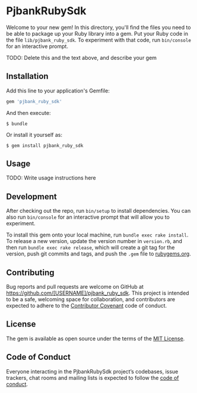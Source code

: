 # PjbankRubySdk

Welcome to your new gem! In this directory, you'll find the files you need to be able to package up your Ruby library into a gem. Put your Ruby code in the file `lib/pjbank_ruby_sdk`. To experiment with that code, run `bin/console` for an interactive prompt.

TODO: Delete this and the text above, and describe your gem

## Installation

Add this line to your application's Gemfile:

```ruby
gem 'pjbank_ruby_sdk'
```

And then execute:

    $ bundle

Or install it yourself as:

    $ gem install pjbank_ruby_sdk

## Usage

TODO: Write usage instructions here

## Development

After checking out the repo, run `bin/setup` to install dependencies. You can also run `bin/console` for an interactive prompt that will allow you to experiment.

To install this gem onto your local machine, run `bundle exec rake install`. To release a new version, update the version number in `version.rb`, and then run `bundle exec rake release`, which will create a git tag for the version, push git commits and tags, and push the `.gem` file to [rubygems.org](https://rubygems.org).

## Contributing

Bug reports and pull requests are welcome on GitHub at https://github.com/[USERNAME]/pjbank_ruby_sdk. This project is intended to be a safe, welcoming space for collaboration, and contributors are expected to adhere to the [Contributor Covenant](http://contributor-covenant.org) code of conduct.

## License

The gem is available as open source under the terms of the [MIT License](http://opensource.org/licenses/MIT).

## Code of Conduct

Everyone interacting in the PjbankRubySdk project’s codebases, issue trackers, chat rooms and mailing lists is expected to follow the [code of conduct](https://github.com/[USERNAME]/pjbank_ruby_sdk/blob/master/CODE_OF_CONDUCT.md).
